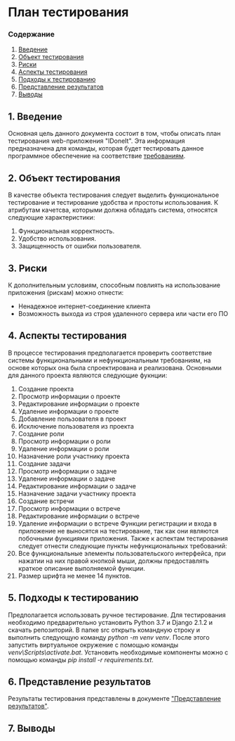 ﻿# План тестирования
 
 ### Содержание
 
 1. [Введение](#1) <br>
 2. [Объект тестирования](#2) <br>
 3. [Риски](#3) <br>
 4. [Аспекты тестирования](#4) <br>
 5. [Подходы к тестированию](#5) <br>
 6. [Представление результатов](#6) <br>
 7. [Выводы](#7) <br>

## 1\. Введение <a name = "1"></a>

Основная цель данного документа состоит в том, чтобы описать план тестирования web-приложения "IDoneIt". Эта информация предназначена для команды, которая будет тестировать данное программное обеспечение на соответствие [требованиям](SRS.md).

## 2\. Объект тестирования <a name = "2"></a>

В качестве объекта тестирования следует выделить функциональное тестирование и тестирование удобства и простоты использования.
К атрибутам качетсва, которыми должна обладать система, относятся следующие характеристики:
1. Функциональная корректность.
2. Удобство использования.
3. Защищенность от ошибки пользователя. 
 
## 3\. Риски <a name = "3"></a>

К дополнительным условиям, способным повлиять на использование приложения (рискам) можно отнести:

* Ненадежное интернет-соединение клиента
* Возможность выхода из строя удаленного сервера или части его ПО

## 4\. Аспекты тестирования <a name = "4"></a>

В процессе тестирования предполагается проверить соответствие системы функциональными и нефункциональным требованиям, на основе которых она была спроектирована и реализована. 
Основными для данного проекта являются следующие фукнции:
1. Создание проекта
2. Просмотр информации о проекте
3. Редактирование информации о проекте
4. Удаление информации о проекте
5. Добавление пользователя в проект
6. Исключение пользователя из проекта
7. Создание роли
8. Просмотр информации о роли
9. Удаление информации о роли
10. Назначение роли участнику проекта
11. Создание задачи
12. Просмотр информации о задаче
13. Удаление информации о задаче
14. Редактирование информации о задаче
15. Назначение задачи участнику проекта
16. Создание встречи
17. Просмотр информации о встрече
18. Редактирование информации о встрече
19. Удаление информации о встрече
Функции регистрации и входа в приложение не выносятся на тестирование, так как они являются побочными функциями приложения.
Также к аспектам тестирования следует отнести следующие пункты нефункциональных требований:
1. Все функциональные элементы пользовательского интерфейса, при нажатии на них правой кнопкой мыши, должны предоставлять краткое описание выполняемой функции.
2. Размер шрифта не менее 14 пунктов.
   
## 5\. Подходы к тестированию <a name = "5"></a>

Предполагается использовать ручное тестирование. Для тестирования необходимо предварительно установить Python 3.7 и Django 2.1.2 и скачать репозиторий. В папке src открыть командную строку и выполнить следующую команду *python -m venv venv*. После этого запустить виртуальное окружение с помощью команды *venv\Scripts\activate.bat*. Установить необходимые компоненты можно с помощью команды *pip install -r requirements.txt*.

## 6\. Представление результатов <a name = "6"></a>

Результаты тестирования представлены в документе ["Представление результатов"]().

## 7\. Выводы <a name = "7"></a>
